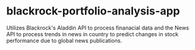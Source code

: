 # blackrock-portfolio-analysis-app
Utilizes Blackrock's Aladdin API to process finanacial data and the News API to process trends in news in country to predict changes in stock performance due to global news publications.

